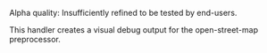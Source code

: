 Alpha quality: Insufficiently refined to be tested by end-users.

This handler creates a visual debug output for the open-street-map preprocessor.